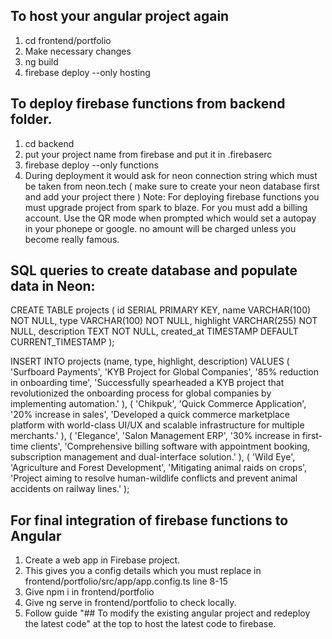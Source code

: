 
## To host your angular project again
1. cd frontend/portfolio
2. Make necessary changes
3. ng build
4. firebase deploy --only hosting


## To deploy firebase functions from backend folder.

1. cd backend
2. put your project name from firebase and put it in .firebaserc
3. firebase deploy --only functions
4. During deployment it would ask for neon connection string which must be taken from neon.tech ( make sure to create your neon database first and add your project there ) 
Note: For deploying firebase functions you must upgrade project from spark to blaze. For you must add a billing account. Use the QR mode when prompted which would set a autopay in your phonepe or google. no amount will be charged unless you become really famous.



## SQL queries to create database and populate data in Neon: 

CREATE TABLE projects (
    id SERIAL PRIMARY KEY,
    name VARCHAR(100) NOT NULL,
    type VARCHAR(100) NOT NULL,
    highlight VARCHAR(255) NOT NULL,
    description TEXT NOT NULL,
    created_at TIMESTAMP DEFAULT CURRENT_TIMESTAMP
);

INSERT INTO projects (name, type, highlight, description) VALUES
(
    'Surfboard Payments',
    'KYB Project for Global Companies',
    '85% reduction in onboarding time',
    'Successfully spearheaded a KYB project that revolutionized the onboarding process for global companies by implementing automation.'
),
(
    'Chikpuk',
    'Quick Commerce Application',
    '20% increase in sales',
    'Developed a quick commerce marketplace platform with world-class UI/UX and scalable infrastructure for multiple merchants.'
),
(
    'Elegance',
    'Salon Management ERP',
    '30% increase in first-time clients',
    'Comprehensive billing software with appointment booking, subscription management and dual-interface solution.'
),
(
    'Wild Eye',
    'Agriculture and Forest Development',
    'Mitigating animal raids on crops',
    'Project aiming to resolve human-wildlife conflicts and prevent animal accidents on railway lines.'
);

## For final integration of firebase functions to Angular
1. Create a web app in Firebase project.
2. This gives you a config details which you must replace in frontend/portfolio/src/app/app.config.ts line 8-15
3. Give npm i in frontend/portfolio
4. Give ng serve in frontend/portfolio to check locally. 
5. Follow guide "## To modify the existing angular project and redeploy the latest code" at the top to host the latest code to firebase.
